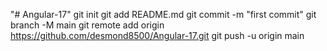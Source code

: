 "# Angular-17"  git init git add README.md git commit -m "first commit" git branch -M main git remote add origin https://github.com/desmond8500/Angular-17.git git push -u origin main

